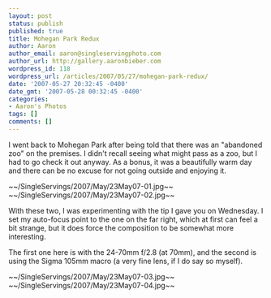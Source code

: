 ```yaml
---
layout: post
status: publish
published: true
title: Mohegan Park Redux
author: Aaron
author_email: aaron@singleservingphoto.com
author_url: http://gallery.aaronbieber.com
wordpress_id: 118
wordpress_url: /articles/2007/05/27/mohegan-park-redux/
date: '2007-05-27 20:32:45 -0400'
date_gmt: '2007-05-28 00:32:45 -0400'
categories:
- Aaron's Photos
tags: []
comments: []
---
```

I went back to Mohegan Park after being told that there was an
"abandoned zoo" on the premises. I didn't recall seeing what might pass
as a zoo, but I had to go check it out anyway. As a bonus, it was a
beautifully warm day and there can be no excuse for not going outside
and enjoying it.

\~\~/SingleServings/2007/May/23May07-01.jpg\~\~\
 \~\~/SingleServings/2007/May/23May07-02.jpg\~\~

With these two, I was experimenting with the tip I gave you on
Wednesday. I set my auto-focus point to the one on the far right, which
at first can feel a bit strange, but it does force the composition to be
somewhat more interesting.

The first one here is with the 24-70mm f/2.8 (at 70mm), and the second
is using the Sigma 105mm macro (a very fine lens, if I do say so
myself).

\~\~/SingleServings/2007/May/23May07-03.jpg\~\~\
 \~\~/SingleServings/2007/May/23May07-04.jpg\~\~
